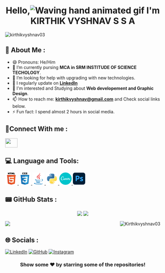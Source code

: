 <h1 align="center"> Hello,<img src="https://raw.githubusercontent.com/nixin72/nixin72/master/wave.gif" alt="Waving hand animated gif" height="45" width="45" /> I'm KIRTHIK VYSHNAV S S A</h1>
        
<p align="left"> <img src="https://komarev.com/ghpvc/?username=kirthikvyshnav03&label=Views&color=blue&style=plastic&style=for-the-badge" alt="kirthikvyshnav03" /> </p>

## 💫 About Me :
- 😄 Pronouns: He/Him
- 🌱 I’m currently pursing **MCA in SRM INSTITUDE OF SCIENCE TECHOLOGY**.
- 🤔 I’m looking for help with upgrading with new technologies.
- 📝 I regularly update on **<a href="https://www.linkedin.com/in/kirthik-vyshnav-arul-26b615225">LinkedIn</a>** 
- 💬 I'm interested and Studying about **Web developement and Graphic Design**.
- 📫 How to reach me: **kirthikvyshnav@gmail.com** and Check social links below.
- ⚡ Fun fact: I spend almost 2 hours in social media.

## 🔗Connect With me :
<a href="https://www.linkedin.com/in/kirthik-vyshnav-arul-26b615225" target="blank"><img align="center" src="https://raw.githubusercontent.com/rahuldkjain/github-profile-readme-generator/master/src/images/icons/Social/linked-in-alt.svg" alt="" height="30" width="40" /></a>


## 💻 Language and Tools:
<a href="https://www.w3.org/html/" target="_blank" rel="noreferrer"> <img src="https://raw.githubusercontent.com/devicons/devicon/master/icons/html5/html5-original-wordmark.svg" alt="html5" width="40" height="40"/> </a>
<a href="https://www.w3schools.com/css/" target="_blank" rel="noreferrer"> <img src="https://raw.githubusercontent.com/devicons/devicon/master/icons/css3/css3-original-wordmark.svg" alt="css3" width="40" height="40"/> </a> 
<a href="https://www.java.com" target="_blank" rel="noreferrer"> <img src="https://raw.githubusercontent.com/devicons/devicon/master/icons/java/java-original.svg" alt="java" width="40" height="40"/> </a>
<a href="https://www.python.org" target="_blank" rel="noreferrer"> <img src="https://raw.githubusercontent.com/devicons/devicon/master/icons/python/python-original.svg" alt="python" width="40" height="40"/> </a> 
<a href="https://www.canva.com/" target="_blank" rel="noreferrer"> <img src="https://raw.githubusercontent.com/devicons/devicon/master/icons/canva/canva-original.svg" alt="canva" width="40" height="40"/> </a>
<a href="https://discover.photoshop.com/en/discover/category/all" target="_blank" rel="noreferrer"> <img src="https://raw.githubusercontent.com/devicons/devicon/master/icons/photoshop/photoshop-original.svg" alt="canva" width="40" height="40"/> </a>
 

## 📟 GitHub Stats :
<p align="center">
	<img width="48%" src="https://github-readme-stats-sigma-five.vercel.app/api?username=Kirthikvyshnav03&show_icons=true&theme=vue"/>
	<img width="48%" src="https://github-readme-streak-stats.herokuapp.com/?user=Kirthikvyshnav03&theme=vue" />
</p>

<p><img align="right" src="https://github-readme-stats-sigma-five.vercel.app/api/top-langs?username=AkileshSaravanan&show_icons=true&locale=en&layout=compact" alt="Kirthikvyshnav03" /></p>

[![](https://visitcount.itsvg.in/api?id=AkileshSaravanan&label=Profile%20Views&color=12&icon=0&pretty=false)](https://visitcount.itsvg.in)

## 🌐 Socials :
[![LinkedIn](https://img.shields.io/badge/LinkedIn-0077B5?style=for-the-badge&logo=linkedin&logoColor=white)](www.linkedin.com/in/kirthik-vyshnav-arul-26b615225) 
[![GitHub](https://img.shields.io/badge/github-%2324292e.svg?&style=for-the-badge&logo=github&logoColor=white)](https://github.com/Kirthikvyshnav03)
[![Instagram](https://img.shields.io/badge/Instagram-E4405F?style=for-the-badge&logo=instagram&logoColor=white)](https://https://www.instagram.com/_mr..ssa) 


<div align="center">
  
### Show some ❤️ by starring some of the repositories!
  
</div>
